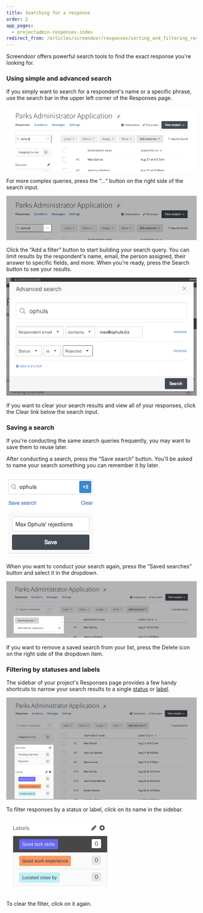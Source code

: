 ```yaml
---
title: Searching for a response
order: 2
app_pages:
  - projectadmin-responses-index
redirect_from: /articles/screendoor/responses/sorting_and_filtering_responses.html
---
```


Screendoor offers powerful search tools to find the exact response you're looking for.

### Using simple and advanced search

If you simply want to search for a respondent's name or a specific phrase, use the search bar in the upper left corner of the Responses page.

![The search bar on the Responses page.](../images/search_responses_1.png)

For more complex queries, press the &ldquo;&hellip;&rdquo; button on the right side of the search input.

![The advanced search button.](../images/search_responses_2.png)

Click the &ldquo;Add a filter&rdquo; button to start building your search query. You can limit results by the respondent's name, email, the person assigned, their answer to specific fields, and more. When you're ready, press the Search button to see your results.

![The advanced search modal.](../images/search_responses_3.png)

If you want to clear your search results and view all of your responses, click the Clear link below the search input.

### Saving a search

If you're conducting the same search queries frequently, you may want to save them to reuse later.

After conducting a search, press the &ldquo;Save search&rdquo; button. You'll be asked to name your search something you can remember it by later.

![The Saved Searches modal.](../images/search_responses_4.png)

When you want to conduct your search again, press the &ldquo;Saved searches&rdquo; button and select it in the dropdown.

![The Saved Searches list.](../images/search_responses_5.png)

If you want to remove a saved search from your list, press the Delete icon on the right side of the dropdown item.

### Filtering by statuses and labels

The sidebar of your project's Responses page provides a few handy shortcuts to narrow your search results to a single [status](/articles/screendoor/responses/using_statuses.html) or [label](/articles/screendoor/responses/using_labels.html).

![Status and label sidebars on the Responses page.](../images/search_responses_6.png)

To filter responses by a status or label, click on its name in the sidebar.

![The Responses page, filtered by a label.](../images/search_responses_7.png)

To clear the filter, click on it again. 
